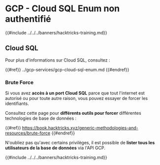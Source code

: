 # GCP - Cloud SQL Enum non authentifié

{{#include ../../../banners/hacktricks-training.md}}

## Cloud SQL

Pour plus d'informations sur Cloud SQL, consultez :

{{#ref}}
../gcp-services/gcp-cloud-sql-enum.md
{{#endref}}

### Brute Force

Si vous avez **accès à un port Cloud SQL** parce que tout l'internet est autorisé ou pour toute autre raison, vous pouvez essayer de forcer les identifiants.

Consultez cette page pour **différents outils pour forcer** différentes technologies de base de données :

{{#ref}}
https://book.hacktricks.xyz/generic-methodologies-and-resources/brute-force
{{#endref}}

N'oubliez pas qu'avec certains privilèges, il est possible de **lister tous les utilisateurs de la base de données** via l'API GCP.

{{#include ../../../banners/hacktricks-training.md}}
